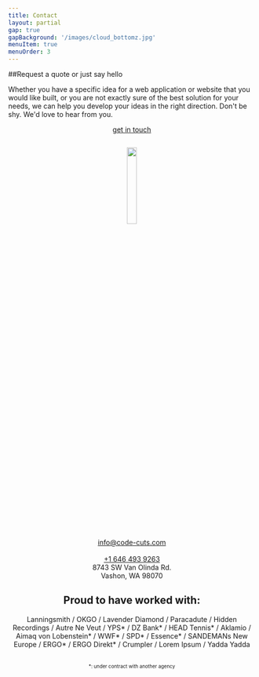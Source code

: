 ```yaml
---
title: Contact
layout: partial
gap: true
gapBackground: '/images/cloud_bottomz.jpg'
menuItem: true
menuOrder: 3
---
```

##Request a quote or just say hello

Whether you have a specific idea for a web application or website that you would like built, or you are not exactly sure of the best solution for your needs, we can help you develop your ideas in the right direction. Don't be shy. We'd love to hear from you.
<br/>
<div style="width: 100%; text-align: center; margin-bottom: 2em;">
    <a class="btn btn-cta" href="mailto:info@code-cuts.com">get in touch</a>
</div>

<div class="column contact-info" style="text-align: center;">
    <div style="width: 100%" itemscope itemprop="http://schema.org/Organization">
        <div itemprop="logo">
            <img src="/images/logo_simple.svg" style="width: 20%;" />
        </div>
        <br/>
        <div>
            <div>
                <a itemprop="email" href="mailto:info@code-cuts.com">info@code-cuts.com</a><br/><br/>
                <a itemprop="telephone" href="tel:+16464939263">+1 646 493 9263</a>
            </div>
            <div itemscope itemprop="address">
                <span style="font-style: normal; font-weight: normal;">
                8743 SW Van Olinda Rd.<br/>
                <span itemprop="locality">Vashon</span>, <span itemprop="regioin">WA</span> 98070
                </span>
            </div>
        </div>
    </div>
</div>
<div class="column client-list" style="text-align: center;">
    <h2>Proud to have worked with:</h2>
    <p>
        Lanningsmith / OKGO / Lavender Diamond / Paracadute / Hidden Recordings / Autre Ne Veut / YPS* / DZ Bank* / HEAD Tennis* / Aklamio / Aimaq von Lobenstein* / WWF* / SPD* / Essence* / SANDEMANs New Europe / ERGO* / ERGO Direkt* / Crumpler / Lorem Ipsum / Yadda Yadda
    </p>
    <br/>
    <span style="font-size: 0.7em;">*: under contract with another agency</span>
    <br/><br/>
</div>

